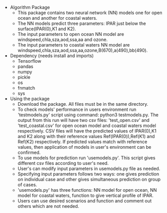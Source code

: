 * Algorithm Package
  -  This package contains two neural network (NN) models one for open ocean and another for coastal waters.
  - The NN models predict three parameters: IPAR just below the surface(IPAR(0),K1 and K2).
  - The input parameters to open ocean NN model are windspeed,chla,sza,aod,ssa,aa and ozone.
  - The input parameters to coastal waters NN model are windspeed,chla,sza,aod,ssa,aa,ozone,B(670),a(490),bb(490).
* Dependency (needs install and imports)
  - Tensorflow
  - pandas
  - numpy
  - pickle
  - os
  - fnmatch
  - sys
* Using the package
  - Download the package. All files must be in the same directory.
  - To check models' performance in users environment run 'testmodels.py' script using command: python3 testmodels.py. The output from this run will have two csv files: 'test_open.csv' and 'test_coastal.csv' for open ocean model and coastal waters model respectively. CSV files will have the predicted values of IPAR(0),K1 and K2 along with their reference values Ref(IPAR(0)),Ref(K1) and Ref(K2) respectively. If predicted values match with reference values, then application of models in user's environment can be confirmed.
  - To use models for prediction run 'usemodels.py'. This script gives different csv files according to user's need.
  - User's can modify input parameters in usemodels.py file as needed. 
  -  Specifying input parameters follows two ways: one gives prediction on individual case and other gives simultaneous prediction on group of cases.
  - 'usemodels.py' has  three  functions: NN model for open ocean, NN model for coastal waters, function to give vertical profile of IPAR.
  - Users can use desired scenarios and function and comment out others which are not needed.

